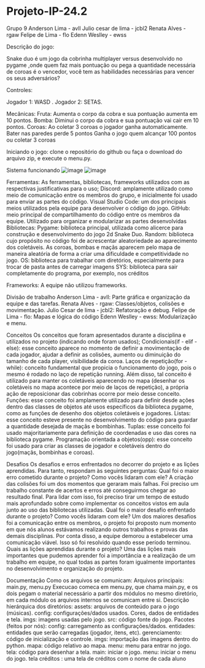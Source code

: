 ﻿# Projeto-IP-24.2

Grupo 9
Anderson Lima - avll
Julio cesar de lima - jcbl2
Renata Alves  - rgaw
Felipe de Lima -  flo
Edenn Weslley - ewss


Descrição do jogo:

Snake duo é um jogo da cobrinha multiplayer versus desenvolvido no pygame ,onde quem faz mais pontuação ou pega a quantidade necessária de coroas é o vencedor, você tem as habilidades necessárias para vencer os seus adversários?

Controles:

Jogador 1: WASD .
Jogador 2: SETAS.

Mecânicas:
Fruta: Aumenta o corpo da cobra e sua pontuação aumenta em 10 pontos.
Bomba: Diminui o corpo da cobra e sua pontuação vai cair em 10 pontos.
Coroas: Ao coletar 3 coroas o jogador ganha automaticamente.
Bater nas paredes perde 5 pontos
Ganha o jogo quem alcançar 100 pontos ou coletar 3 coroas

Iniciando o jogo:
clone o repositório do github ou faça o download do arquivo zip,
e execute o menu.py.

Sistema funcionando
![image](https://github.com/user-attachments/assets/bee96601-f53e-42d8-bf7f-962503aacdcc)
![image](https://github.com/user-attachments/assets/e1843fab-df14-4409-bf17-48434b33379d)







Ferramentas:
As ferramentas, bibliotecas, frameworks utilizados com as respectivas justificativas para o uso;
Discord: amplamente utilizado como meio de comunicação entre os membros do grupo, e inicialmente foi usado para enviar as partes do código. 
Visual Studio Code: um dos principais meios utilizados pela equipe para desenvolver o código do jogo.
GitHub: meio principal de compartilhamento do código entre os membros da equipe. Utilizado para organizar e modularizar as partes desenvolvidas
Bibliotecas:
Pygame: biblioteca principal, utilizada como alicerce para construção e desenvolvimento do jogo 2d Snake Duo.
Random: biblioteca cujo propósito no código foi de acrescentar aleatoriedade ao aparecimento dos coletáveis. As coroas, bombas e maçãs aparecem pelo mapa de maneira aleatória de forma a criar uma dificuldade e competitividade no jogo.
OS: biblioteca para trabalhar com diretórios, especialmente para trocar de pasta antes de carregar imagens
SYS: biblioteca para sair completamente do programa, por exemplo, nos créditos

Frameworks:
A equipe não utilizou frameworks.  

Divisão de trabalho
Anderson Lima - avll:  Parte gráfica e organização da equipe e das tarefas.
Renata Alves  - rgaw: Classes/objetos, colisões e movimentação.
Julio Cesar de lima - jcbl2: Refatoração e debug.
 Felipe de Lima -  flo:  Mapas e lógica do código
Edenn Weslley - ewss:  Modularização e menu.

Conceitos
Os conceitos que foram apresentados durante a disciplina e utilizados no projeto (indicando onde foram usados);
Condicionais(if - elif - else): esse conceito aparece no momento de definir a movimentação de cada jogador, ajudar a definir as colisões, aumento ou diminuição do tamanho de cada player, visibilidade da coroa.
Laços de repetição(for - while): conceito fundamental que propicia o funcionamento do jogo, pois o mesmo é rodado no laço de repetição running. Além disso, tal conceito é utilizado para manter os coletáveis aparecendo no mapa (desenhar os coletáveis no mapa acontece por meio de laços de repetição), a própria ação de reposicionar das cobrinhas ocorre por meio desse conceito.
Funções: esse conceito foi amplamente utilizado para definir desde ações dentro das classes de objetos até usos específicos da biblioteca pygame, como as funções de desenho dos objetos coletáveis e jogadores.
Listas: esse conceito esteve presente no desenvolvimento do código para guardar a quantidade desejada de maçãs e bombinhas.
Tuplas: esse conceito foi usado majoritariamente para definição de coordenadas e uso das cores na biblioteca pygame. 
Programação orientada a objetos(opp): esse conceito foi usado para criar as classes de jogador e coletáveis dentro do jogo(maçãs, bombinhas e coroas).

Desafios
Os desafios e erros enfrentados no decorrer do projeto e as lições aprendidas. Para tanto, respondam às seguintes perguntas:
Qual foi o maior erro cometido durante o projeto? Como vocês lidaram com ele?
A criação das colisões foi um dos momentos que geraram mais falhas. Foi preciso um trabalho constante de acertos e erros até conseguirmos chegar ao resultado final. Para lidar com isso, foi preciso tirar um tempo de estudo mais aprofundado sobre como implementar os conceitos vistos em aula junto ao uso das bibliotecas utilizadas.
Qual foi o maior desafio enfrentado durante o projeto? Como vocês lidaram com ele?
Um dos maiores desafios foi a comunicação entre os membros, o projeto foi proposto num momento em que nós alunos estávamos realizando outros trabalhos e provas das demais disciplinas. Por conta disso, a equipe demorou a estabelecer uma comunicação viável. Isso só foi resolvido quando esse período terminou.  
Quais as lições aprendidas durante o projeto?
Uma das lições mais importantes que pudemos aprender foi a importância e a realização de um trabalho em equipe, no qual todas as partes foram igualmente importantes no desenvolvimento e organização do projeto.

Documentação
Como os arquivos se comunicam: Arquivos principais: main.py, menu.py Execucao comeca em menu.py, que chama main.py, e os dois pegam o material necessário a partir dos módulos no mesmo diretório, em cada módulo os arquivos internos se comunicam entre si.
Descrição hierárquica dos diretórios:
assets: arquivos de conteúdo para o jogo (músicas).
config: configurações/dados usados.
Cores, dados de entidades e tela.
imgs: imagens usadas pelo jogo.
src: código fonte do jogo.
Pacotes (feitos por nós):
config: carregamento as configurações/dados.
entidades: entidades que serão carregadas (jogador, itens, etc).
gerenciamento: código de inicialização e controle.
imgs: importação das imagens dentro do python.
mapa: código relativo ao mapa.
menu: menu para entrar no jogo.
tela: código para desenhar a tela.
main: iniciar o jogo.
menu: iniciar o menu do jogo.
tela créditos : uma tela de créditos com o nome de cada aluno

